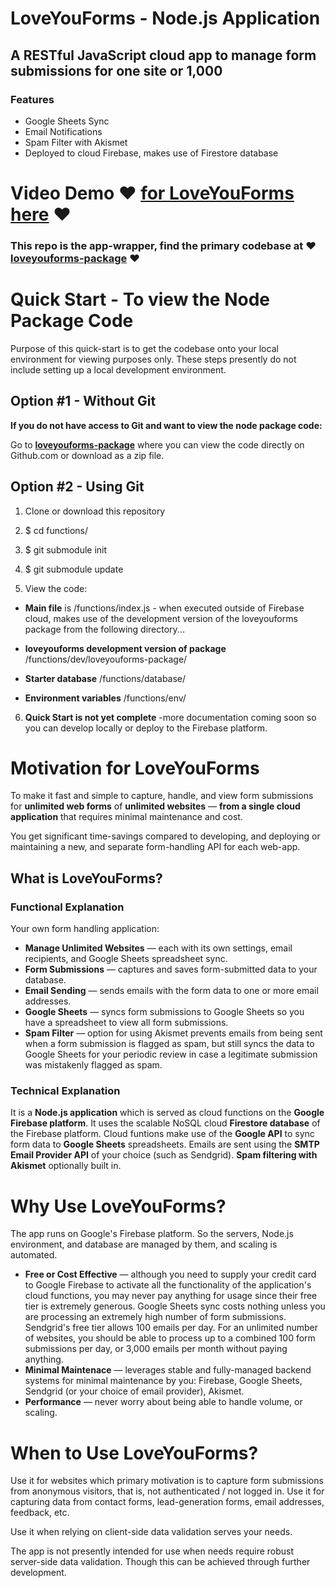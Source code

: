 # LoveYouForms - Node.js Application

## A RESTful JavaScript cloud app to manage form submissions for one site or 1,000

### Features
* Google Sheets Sync
* Email Notifications
* Spam Filter with Akismet
* Deployed to cloud Firebase, makes use of Firestore database

# Video Demo ❤️ **<a href="https://player.vimeo.com/video/579210454">for LoveYouForms here</a>** ❤️

### This repo is the app-wrapper, find the primary codebase at ❤️ **<a href="https://github.com/LoveYouFyi/loveyouforms-package">loveyouforms-package</a>** ❤️

# Quick Start - To view the Node Package Code

Purpose of this quick-start is to get the codebase onto your local environment for viewing purposes only. These steps presently do not include setting up a local development environment.

## Option #1 - Without Git
**If you do not have access to Git and want to view the node package code:**

Go to **<a href="https://github.com/LoveYouFyi/loveyouforms-package">loveyouforms-package</a>** where you can view the code directly on Github.com or download as a zip file.

## Option #2 - Using Git

1. Clone or download this repository

2. $ cd functions/

3. $ git submodule init

4. $ git submodule update

5. View the code:

  * **Main file** is /functions/index.js - when executed outside of Firebase cloud, makes use of the development version of the loveyouforms package from the following directory...

  * **loveyouforms development version of package** /functions/dev/loveyouforms-package/

  * **Starter database** /functions/database/

  * **Environment variables** /functions/env/

6. **Quick Start is not yet complete** -more documentation coming soon so you can develop locally or deploy to the Firebase platform.

# Motivation for LoveYouForms

To make it fast and simple to capture, handle, and view form submissions for **unlimited web forms** of **unlimited websites** &mdash; **from a single cloud application** that requires minimal maintenance and cost.

You get significant time-savings compared to developing, and deploying or maintaining
a new, and separate form-handling API for each web-app.

## What is LoveYouForms?

### Functional Explanation

Your own form handling application:

* **Manage Unlimited Websites** &mdash; each with its own settings, email recipients, and Google Sheets spreadsheet sync.
* **Form Submissions** &mdash; captures and saves form-submitted data to your database.
* **Email Sending** &mdash; sends emails with the form data to one or more email addresses.
* **Google Sheets** &mdash; syncs form submissions to Google Sheets so you have a spreadsheet to view all form submissions.
* **Spam Filter** &mdash; option for using Akismet prevents emails from being sent when a form submission is flagged as spam, but still syncs the data to Google Sheets for your periodic review in case a legitimate submission was mistakenly flagged as spam.

### Technical Explanation

It is a **Node.js application** which is served as cloud functions on the **Google Firebase platform**. It uses the scalable NoSQL cloud **Firestore database** of the Firebase platform. Cloud funtions make use of the **Google API** to sync form data to **Google Sheets** spreadsheets. Emails are sent using the **SMTP Email Provider API** of your choice (such as Sendgrid). **Spam filtering with Akismet** optionally built in.

# Why Use LoveYouForms?

The app runs on Google's Firebase platform. So the servers, Node.js environment, and database are managed by them, and scaling is automated.

* **Free or Cost Effective** &mdash; although you need to supply your credit card to Google Firebase to activate all the functionality of the application's cloud functions, you may never pay anything for usage since their free tier is extremely generous. Google Sheets sync costs nothing unless you are processing an extremely high number of form submissions. Sendgrid's free tier allows 100 emails per day. For an unlimited number of websites, you should be able to process up to a combined 100 form submissions per day, or 3,000 emails per month without paying anything.
* **Minimal Maintenace** &mdash; leverages stable and fully-managed backend systems for minimal maintenance by you: Firebase, Google Sheets, Sendgrid (or your choice of email provider), Akismet.
* **Performance** &mdash; never worry about being able to handle volume, or scaling.


# When to Use LoveYouForms?

Use it for websites which primary motivation is to capture form submissions from anonymous visitors, that is, not authenticated / not logged in. Use it for capturing data from contact forms, lead-generation forms, email addresses, feedback, etc.

Use it when relying on client-side data validation serves your needs.

The app is not presently intended for use when needs require robust server-side data validation. Though this can be achieved through further development.
